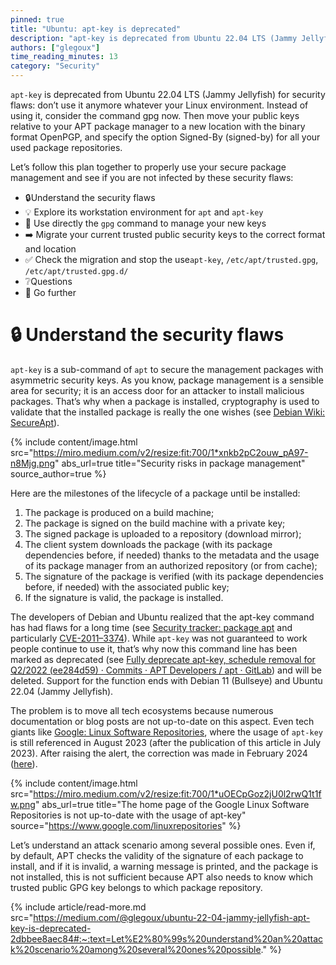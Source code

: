 ```yaml
---
pinned: true
title: "Ubuntu: apt-key is deprecated"
description: "apt-key is deprecated from Ubuntu 22.04 LTS (Jammy Jellyfish) for security flaws: don’t use it anymore whatever your Linux environment."
authors: ["glegoux"]
time_reading_minutes: 13
category: "Security"
---
```


`apt-key` is deprecated from Ubuntu 22.04 LTS (Jammy Jellyfish) for security flaws: don’t use it anymore whatever your Linux environment.
Instead of using it, consider the command gpg now. Then move your public keys relative to your APT package manager to a 
new location with the binary format OpenPGP, and specify the option Signed-By (signed-by) for all your used package repositories.

Let’s follow this plan together to properly use your secure package management and see if you are not infected by these security flaws:

-   🔒Understand the security flaws
-   💡 Explore its workstation environment for  `apt`  and  `apt-key`
-   🔨 Use directly the  `gpg`  command to manage your new keys
-   ➡️ Migrate your current trusted public security keys to the correct format and location
-   ✅ Check the migration and stop the use`apt-key`,  `/etc/apt/trusted.gpg`,  `/etc/apt/trusted.gpg.d/`
-   ❔Questions
-   🚀 Go further

# 🔒 Understand the security flaws

`apt-key`  is a sub-command of  `apt`  to secure the management packages with asymmetric  security keys. As you know, package management is a sensible area for security; it is an access door for an attacker to install malicious packages. That’s why when a package is installed, cryptography is used to validate that the installed package is really the one wishes (see  [Debian Wiki: SecureApt](https://wiki.debian.org/SecureApt)).

{% include content/image.html
src="https://miro.medium.com/v2/resize:fit:700/1*xnkb2pC2ouw_pA97-n8Mjg.png"
abs_url=true
title="Security risks in package management"
source_author=true
%}

Here are the milestones of the lifecycle of a package until be installed:

1.  The package is produced on a build machine;
2.  The package is signed on the build machine with a private key;
3.  The signed package is uploaded to a repository (download mirror);
4.  The client system downloads the package (with its package dependencies before, if needed) thanks to the metadata and the usage of its package manager from an authorized repository (or from cache);
5.  The signature of the package is verified (with its package dependencies before, if needed) with the associated public key;
6.  If the signature is valid, the package is installed.

The developers of Debian and Ubuntu realized that the apt-key command has had flaws for a long time (see  [Security tracker: package apt](https://security-tracker.debian.org/tracker/source-package/apt)  and particularly  [CVE-2011–3374](https://security-tracker.debian.org/tracker/CVE-2011-3374)). While  `apt-key`  was not guaranteed to work people continue to use it, that’s why now this command line has been marked as deprecated (see  [Fully deprecate apt-key, schedule removal for Q2/2022 (ee284d59) · Commits · APT Developers / apt · GitLab](https://salsa.debian.org/apt-team/apt/-/commit/ee284d5917d09649b68ff1632d44e892f290c52f)) and will be deleted. Support for the function ends with Debian 11 (Bullseye) and Ubuntu 22.04 (Jammy Jellyfish).

The problem is to move all tech ecosystems because numerous documentation or blog posts are not up-to-date on this aspect. Even tech giants like [Google: Linux Software Repositories](https://web.archive.org/web/20230821043842/https://www.google.com/linuxrepositories/), where the usage of `apt-key` is still referenced in August 2023 (after the publication of this article in July 2023). After raising the alert, the correction was made in February 2024 ([here](https://web.archive.org/web/20240219051925/http://www.google.com/linuxrepositories/)).

{% include content/image.html
src="https://miro.medium.com/v2/resize:fit:700/1*uOECpGoz2jU0l2rwQ1t1fw.png"
abs_url=true
title="The home page of the Google Linux Software Repositories is not up-to-date with the usage of apt-key"
source="https://www.google.com/linuxrepositories"
%}

Let’s understand an attack scenario among several possible ones. Even if, by default, APT checks the validity of the signature of each package to install, and if it is invalid, a warning message is printed, and the package is not installed, this is not sufficient because APT also needs to know which trusted public GPG key belongs to which package repository.

{% include article/read-more.md
src="https://medium.com/@glegoux/ubuntu-22-04-jammy-jellyfish-apt-key-is-deprecated-2dbbee8aec84#:~:text=Let%E2%80%99s%20understand%20an%20attack%20scenario%20among%20several%20ones%20possible."
%}
